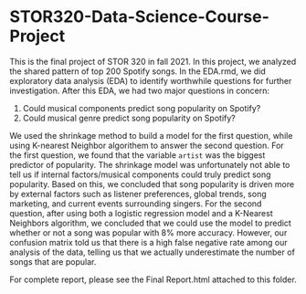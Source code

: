 # STOR320-Data-Science-Course-Project

This is the final project of STOR 320 in fall 2021. In this project, we analyzed the shared pattern of top 200 Spotify songs. In the EDA.rmd, we did exploratory data analysis (EDA) to identify worthwhile questions for further investigation. After this EDA, we had two major questions in concern: 
1. Could musical components predict song popularity on Spotify? 
2. Could musical genre predict song popularity on Spotify? 

We used the shrinkage method to build a model for the first question, while using K-nearest Neighbor algorithem to answer the second question. For the first question, we found that the variable `artist` was the biggest predictor of popularity. The shrinkage model was unfortunately not able to tell us if internal factors/musical components could truly predict song popularity. Based on this, we concluded that song popularity is driven more by external factors such as listener preferences, global trends, song marketing, and current events surrounding singers. For the second question, after using both a logistic regression model and a K-Nearest Neighbors algorithm, we concluded that we could use the model to predict whether or not a song was popular with 8% more accuracy. However, our confusion matrix told us that there is a high false negative rate among our analysis of the data, telling us that we actually underestimate the number of songs that are popular.

For complete report, please see the Final Report.html attached to this folder.
